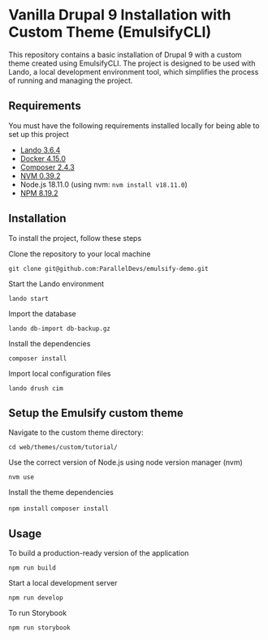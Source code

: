 # Vanilla Drupal 9 Installation with Custom Theme (EmulsifyCLI)
This repository contains a basic installation of Drupal 9 with a custom theme created using EmulsifyCLI. The project is designed to be used with Lando, a local development environment tool, which simplifies the process of running and managing the project.

## Requirements
You must have the following requirements installed locally for being able to set up this project
- [Lando 3.6.4](https://docs.lando.dev/getting-started/installation.html)
- [Docker 4.15.0](https://www.docker.com/products/docker-desktop/)
- [Composer 2.4.3](https://getcomposer.org/doc/00-intro.md)
- [NVM 0.39.2](https://github.com/nvm-sh/nvm)
- Node.js 18.11.0 (using nvm: `nvm install v18.11.0`)
- [NPM 8.19.2](https://docs.npmjs.com/cli/v6/commands/npm-install)

## Installation

To install the project, follow these steps

Clone the repository to your local machine

`git clone git@github.com:ParallelDevs/emulsify-demo.git`

Start the Lando environment

`lando start`

Import the database

`lando db-import db-backup.gz`

Install the dependencies

`composer install`

Import local configuration files

`lando drush cim`

## Setup the Emulsify custom theme

Navigate to the custom theme directory:

`cd web/themes/custom/tutorial/`

Use the correct version of Node.js using node version manager (nvm)

`nvm use`

Install the theme dependencies

`npm install`
`composer install`

## Usage

To build a production-ready version of the application

`npm run build`

Start a local development server

`npm run develop`

To run Storybook

`npm run storybook`
